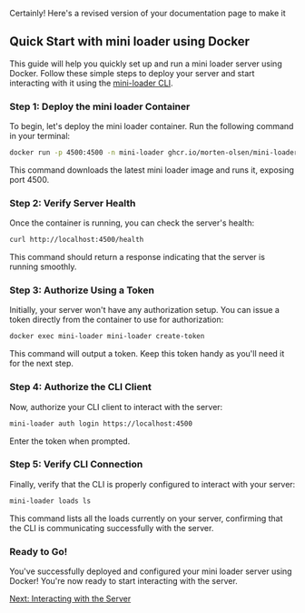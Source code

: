 Certainly! Here's a revised version of your documentation page to make it

## Quick Start with mini loader using Docker

This guide will help you quickly set up and run a mini loader server using Docker. Follow these simple steps to deploy your server and start interacting with it using the [mini-loader CLI](./01-first-workload.md).

### Step 1: Deploy the mini loader Container

To begin, let's deploy the mini loader container. Run the following command in your terminal:

```bash
docker run -p 4500:4500 -n mini-loader ghcr.io/morten-olsen/mini-loader:latest
```

This command downloads the latest mini loader image and runs it, exposing port 4500.

### Step 2: Verify Server Health

Once the container is running, you can check the server's health:

```bash
curl http://localhost:4500/health
```

This command should return a response indicating that the server is running smoothly.

### Step 3: Authorize Using a Token

Initially, your server won't have any authorization setup. You can issue a token directly from the container to use for authorization:

```bash
docker exec mini-loader mini-loader create-token
```

This command will output a token. Keep this token handy as you'll need it for the next step.

### Step 4: Authorize the CLI Client

Now, authorize your CLI client to interact with the server:

```bash
mini-loader auth login https://localhost:4500
```

Enter the token when prompted.

### Step 5: Verify CLI Connection

Finally, verify that the CLI is properly configured to interact with your server:

```bash
mini-loader loads ls
```

This command lists all the loads currently on your server, confirming that the CLI is communicating successfully with the server.

### Ready to Go!

You've successfully deployed and configured your mini loader server using Docker! You're now ready to start interacting with the server.

[Next: Interacting with the Server](./03-interacting-with-server.md)
